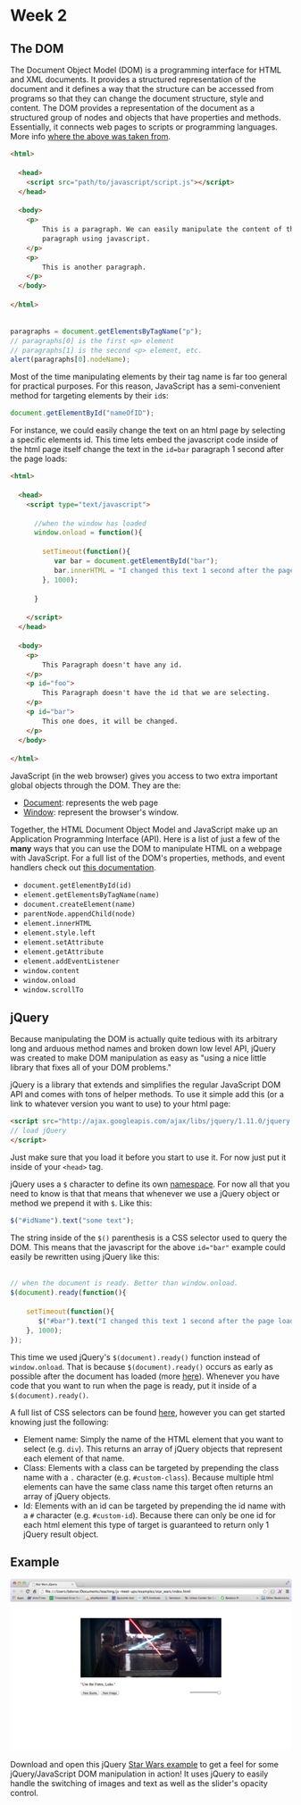 # Week 2

## The DOM

The Document Object Model (DOM) is a programming interface for HTML and XML documents. It provides a structured representation of the document and it defines a way that the structure can be accessed from programs so that they can change the document structure, style and content. The DOM provides a representation of the document as a structured group of nodes and objects that have properties and methods. Essentially, it connects web pages to scripts or programming languages. More info [where the above was taken from](https://developer.mozilla.org/en-US/docs/DOM/DOM_Reference/Introduction).

```html
<html>

  <head>
  	<script src="path/to/javascript/script.js"></script>
  </head>
  
  <body>
  	<p>
  		This is a paragraph. We can easily manipulate the content of this
  		paragraph using javascript.
  	</p>
  	<p>
  		This is another paragraph.
  	</p>
  </body>
  
</html>

```

```javascript

paragraphs = document.getElementsByTagName("p");
// paragraphs[0] is the first <p> element
// paragraphs[1] is the second <p> element, etc.
alert(paragraphs[0].nodeName);

```

Most of the time manipulating elements by their tag name is far too general for practical purposes. For this reason, JavaScript has a semi-convenient method for targeting elements by their `id`s:

```javascript
document.getElementById("nameOfID");
```

For instance, we could easily change the text on an html page by selecting a specific elements id. This time lets embed the javascript code inside of the html page itself change the text in the `id=bar` paragraph 1 second after the page loads:

```html
<html>

  <head>
  	<script type="text/javascript">
      
      //when the window has loaded
      window.onload = function(){

        setTimeout(function(){
           var bar = document.getElementById("bar");
           bar.innerHTML = "I changed this text 1 second after the page loaded.";
        }, 1000);
       
      }
      
    </script>
  </head>
  
  <body>
  	<p>
  		This Paragraph doesn't have any id.
  	</p>
  	<p id="foo">
  		This Paragraph doesn't have the id that we are selecting.
  	</p>
  	<p id="bar">
  		This one does, it will be changed.
  	</p>
  </body>
  
</html>
```

JavaScript (in the web browser) gives you access to two extra important global objects through the DOM. They are the:

- [Document](https://developer.mozilla.org/en-US/docs/Web/API/document): represents the web page
- [Window](https://developer.mozilla.org/en-US/docs/Web/API/Window): represent the browser's window.

Together, the HTML Document Object Model and JavaScript make up an Application Programming Interface (API). Here is a list of just a few of the __many__ ways that you can use the DOM to manipulate HTML on a webpage with JavaScript. For a full list of the DOM's properties, methods, and event handlers check out [this documentation](http://www.w3schools.com/jsref/dom_obj_document.asp).

- `document.getElementById(id)`
- `element.getElementsByTagName(name)`
- `document.createElement(name)`
- `parentNode.appendChild(node)`
- `element.innerHTML`
- `element.style.left`
- `element.setAttribute`
- `element.getAttribute`
- `element.addEventListener`
- `window.content`
- `window.onload`
- `window.scrollTo`

## jQuery

Because manipulating the DOM is actually quite tedious with its arbitrary long and arduous method names and broken down low level API, jQuery was created to make DOM manipulation as easy as "using a nice little library that fixes all of your DOM problems."

jQuery is a library that extends and simplifies the regular JavaScript DOM API and comes with tons of helper methods. To use it simple add this (or a link to whatever version you want to use) to your html page:

```html
<script src="http://ajax.googleapis.com/ajax/libs/jquery/1.11.0/jquery.min.js" >
// load jQuery 
</script>
```

Just make sure that you load it before you start to use it. For now just put it inside of your `<head>` tag.

jQuery uses a `$` character to define its own [namespace](http://en.wikipedia.org/wiki/Namespace). For now all that you need to know is that that means that whenever we use a jQuery object or method we prepend it with `$`. Like this:

```javascript
$("#idName").text("some text");
```

The string inside of the `$()` parenthesis is a CSS selector used to query the DOM. This means that the javascript for the above `id="bar"` example could easily be rewritten using jQuery like this:

```javascript

// when the document is ready. Better than window.onload.
$(document).ready(function(){

	setTimeout(function(){
       $("#bar").text("I changed this text 1 second after the page loaded.");
    }, 1000);
});

```

This time we used jQuery's `$(document).ready()` function instead of `window.onload`. That is because `$(document).ready()` occurs as early as possible after the document has loaded (more [here](http://stackoverflow.com/questions/3698200/window-onload-vs-document-ready)). Whenever you have code that you want to run when the page is ready, put it inside of a `$(document).ready()`.

A full list of CSS selectors can be found [here](http://www.w3schools.com/cssref/css_selectors.asp), however you can get started knowing just the following:

- Element name: Simply the name of the HTML element that you want to select (e.g. `div`). This returns an array of jQuery objects that represent each element of that name.
- Class: Elements with a class can be targeted by prepending the class name with a `.` character (e.g. `#custom-class`). Because multiple html elements can have the same class name this target often returns an array of jQuery objects.
- Id: Elements with an id can be targeted by prepending the id name with a `#` character (e.g. `#custom-id`). Because there can only be one id for each html element this type of target is guaranteed to return only 1 jQuery result object.


## Example

![Star Wars Screenshot](images/star_wars_screenshot.png)

Download and open this jQuery [Star Wars example](../examples/star_wars) to get a feel for some jQuery/JavaScript DOM manipulation in action! It uses jQuery to easily handle the switching of images and text as well as the slider's opacity control.

